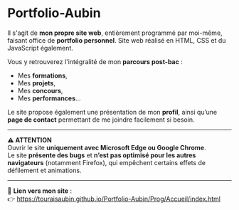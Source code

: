 # Portfolio-Aubin

Il s'agit de **mon propre site web**, entièrement programmé par moi-même, faisant office de **portfolio personnel**.
Site web réalisé en HTML, CSS et du JavaScript également. 

Vous y retrouverez l'intégralité de mon **parcours post-bac** :  
- Mes **formations**,  
- Mes **projets**,  
- Mes **concours**,  
- Mes **performances**...

Le site propose également une présentation de mon **profil**, ainsi qu’une **page de contact** permettant de me joindre facilement si besoin.

---

**⚠️ ATTENTION**  
Ouvrir le site **uniquement avec Microsoft Edge ou Google Chrome**.  
Le site **présente des bugs** et **n’est pas optimisé pour les autres navigateurs** (notamment Firefox), qui empêchent certains effets de défilement et animations.

---

🔗 **Lien vers mon site** :  
👉 https://touraisaubin.github.io/Portfolio-Aubin/Prog/Accueil/index.html
